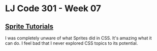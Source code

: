 # LJ Code 301 - Week 07

## [Sprite Tutorials](https://www.w3schools.com/css/css_image_sprites.asp)

I was completely unware of what Sprites did in CSS. It's amazing what it can do. I feel bad that I never explored CSS topics to its potential.
